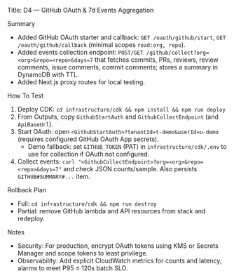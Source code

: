 Title: D4 — GitHub OAuth & 7d Events Aggregation

Summary
- Added GitHub OAuth starter and callback: `GET /oauth/github/start`, `GET /oauth/github/callback` (minimal scopes `read:org, repo`).
- Added events collection endpoint: `POST/GET /github/collect?org=<org>&repo=<repo>&days=7` that fetches commits, PRs, reviews, review comments, issue comments, commit comments; stores a summary in DynamoDB with TTL.
- Added Next.js proxy routes for local testing.

How To Test
1) Deploy CDK: `cd infrastructure/cdk && npm install && npm run deploy`
2) From Outputs, copy `GithubStartAuth` and `GithubCollectEndpoint` (and `ApiBaseUrl`).
3) Start OAuth: open `<GithubStartAuth>?tenantId=t-demo&userId=u-demo` (requires configured GitHub OAuth App secrets).
   - Demo fallback: set `GITHUB_TOKEN` (PAT) in `infrastructure/cdk/.env` to use for collection if OAuth not configured.
4) Collect events: `curl "<GithubCollectEndpoint>?org=<org>&repo=<repo>&days=7"` and check JSON counts/sample. Also persists `GITHUB#SUMMARY#...` item.

Rollback Plan
- Full: `cd infrastructure/cdk && npm run destroy`
- Partial: remove GitHub lambda and API resources from stack and redeploy.

Notes
- Security: For production, encrypt OAuth tokens using KMS or Secrets Manager and scope tokens to least privilege.
- Observability: Add explicit CloudWatch metrics for counts and latency; alarms to meet P95 ≤ 120s batch SLO.

